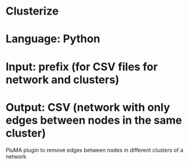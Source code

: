 # Clusterize
# Language: Python
# Input: prefix (for CSV files for network and clusters)
# Output: CSV (network with only edges between nodes in the same cluster)
PluMA plugin to remove edges between nodes in different clusters of a network
